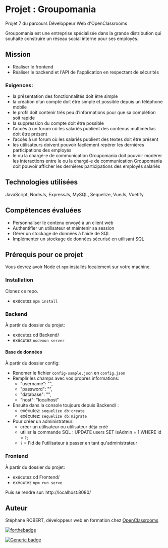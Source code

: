 # Projet : Groupomania

Projet 7 du parcours Développeur Web d'OpenClassrooms

Groupomania est une entreprise spécialisée dans la grande distribution qui souhaite construire un réseau social interne pour ses employés.

## Mission

- Réaliser le frontend 
- Réaliser le backend et l'API de l'application en respectant de sécurités

### Exigences:

- la présentation des fonctionnalités doit être simple
- la création d’un compte doit être simple et possible depuis un téléphone mobile
- le profil doit contenir très peu d’informations pour que sa complétion soit rapide
- la suppression du compte doit être possible
- l’accès à un forum où les salariés publient des contenus multimédias doit être présent
- l’accès à un forum où les salariés publient des textes doit être présent
- les utilisateurs doivent pouvoir facilement repérer les dernières participations des employés
- le ou la chargé-e de communication Groupomania doit pouvoir modérer les interactions entre le ou la chargé-e de communication Groupomania doit pouvoir afficher les dernières participations des employés salariés

## Technologies utilisées

JavaScript, NodeJs, ExpressJs, MySQL, Sequelize, VueJs, Vuetify

## Compétences évaluées

- Personnaliser le contenu envoyé à un client web
- Authentifier un utilisateur et maintenir sa session
- Gérer un stockage de données à l'aide de SQL
- Implémenter un stockage de données sécurisé en utilisant SQL

## Prérequis pour ce projet

Vous devrez avoir Node et `npm` installés localement sur votre machine.

### Installation

Clonez ce repo.
- exécutez `npm install`

### Backend
À partir du dossier du projet:
- exécutez cd Backend/
- exécutez `nodemon server`

#### Base de données
À partir du dossier config:
- Renomer le fichier `config-sample.json` en `config.json`
- Remplir les champs avec vos propres informations:
   - "username": "",
   - "password": "",
   - "database": "",
   - "host": "localhost"
- Ensuite dans la console toujours depuis Backend/ :
   - exécutez: `sequelize db:create`
   - exécutez: `sequelize db:migrate`
- Pour créer un administrateur: 
   - créer un utilisateur ou utilisateur déjà créé
   - utilisr la commande SQL : UPDATE users SET isAdmin = 1 WHERE id = `?`;
   - `?` = l'id de l'utilisateur à passer en tant qu'administrateur

### Frontend
À partir du dossier du projet:
- exécutez cd Frontend/
- exécutez `npm run serve`

Puis se rendre sur: http://localhost:8080/
## Auteur

Stéphane ROBERT, développeur web en formation chez [OpenClassrooms](https://openclassrooms.com/)

[![forthebadge](http://forthebadge.com/images/badges/built-with-love.svg)](http://forthebadge.com)

[![Generic badge](https://img.shields.io/badge/STATUS-PENDING-orange)](https://shields.io/)
